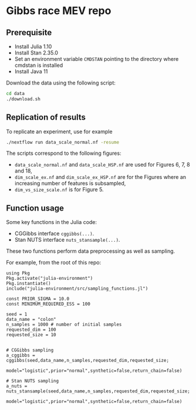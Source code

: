 # Gibbs race MEV repo

## Prerequisite

- Install Julia 1.10
- Install Stan 2.35.0
- Set an environment variable `CMDSTAN` pointing to the directory where cmdstan is installed
- Install Java 11

Download the data using the following script:

```bash
cd data
./download.sh
```


## Replication of results

To replicate an experiment, use for example

```bash
./nextflow run data_scale_normal.nf -resume
```

The scripts correspond to the following figures:

- `data_scale_normal.nf` and `data_scale_HSP.nf` are used for Figures 6, 7, 8 and 18,
- `dim_scale_ex.nf` and `dim_scale_ex_HSP.nf` are for the Figures where an increasing number of features is subsampled,
- `dim_vs_size_scale.nf` is for Figure 5.


## Function usage

Some key functions in the Julia code:

- CGGibbs interface `cggibbs(...)`.
- Stan NUTS interface `nuts_stansample(...)`.

These two functions perform data preprocessing as well as sampling. 

For example, from the root of this repo:
```
using Pkg 
Pkg.activate("julia-environment")
Pkg.instantiate()
include("julia-environment/src/sampling_functions.jl")

const PRIOR_SIGMA = 10.0
const MINIMUM_REQUIRED_ESS = 100

seed = 1
data_name = "colon"
n_samples = 1000 # number of initial samples
requested_dim = 100
requested_size = 10


# CGGibbs sampling
a_cggibbs = cggibbs(seed,data_name,n_samples,requested_dim,requested_size;
		model="logistic",prior="normal",synthetic=false,return_chain=false)

# Stan NUTS sampling
a_nuts = nuts_stansample(seed,data_name,n_samples,requested_dim,requested_size;
		model="logistic",prior="normal",synthetic=false,return_chain=false)
```